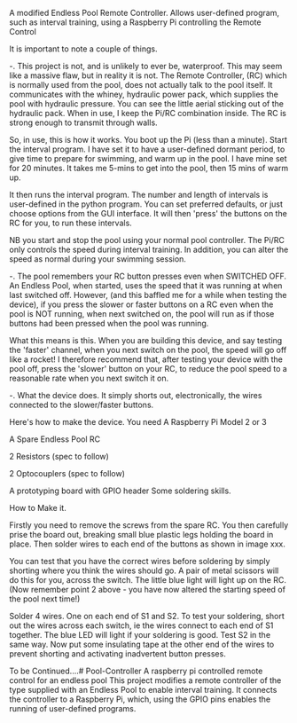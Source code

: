 A modified Endless Pool Remote Controller.
Allows user-defined program, such as interval training, using a Raspberry Pi controlling the Remote Control






It is important to note a couple of things.

-. This project is not, and is unlikely to ever be, waterproof. This may seem like a massive flaw, but in reality it is not. The Remote Controller, (RC) which is normally used from the pool, does not actually talk to the pool itself. It communicates with the whiney, hydraulic power pack, which supplies the pool with hydraulic pressure. You can see the little aerial sticking out of the hydraulic pack. 
When in use, I keep the Pi/RC combination inside. The RC is strong enough to transmit through walls. 

So, in use, this is how it works. You boot up the Pi (less than a minute). Start the interval program. I have set it to have a user-defined dormant period, to give time to prepare for swimming, and warm up in the pool. I have mine set for 20 minutes. It takes me 5-mins to get into the pool, then 15 mins of warm up. 

It then runs the interval program. The number and length of intervals is user-defined in the python program. You can set preferred defaults, or just choose options from the GUI interface. It will then 'press' the buttons on the RC for you, to run these intervals. 

NB you start and stop the pool using your normal pool controller. The Pi/RC only controls the speed during interval training. In addition, you can alter the speed as normal during your swimming session.

-. The pool remembers your RC button presses even when SWITCHED OFF. An Endless Pool, when started, uses the speed that it was running at when last switched off. However, (and this baffled me for a while when testing the device), if you press the slower or faster buttons on a RC even when the pool is NOT running, when next switched on, the pool will run as if those buttons had been pressed when the pool was running.

What this means is this. When you are building this device, and say testing the 'faster' channel, when you next switch on the pool, the speed will go off like a rocket! I therefore recommend that, after testing your device with the pool off, press the 'slower' button on your RC, to reduce the pool speed to a reasonable rate when you next switch it on.

-. What the device does. 
It simply shorts out, electronically, the wires connected to the slower/faster buttons.

Here's how to make the device. You need
A Raspberry Pi Model 2 or 3

A Spare Endless Pool RC

2 Resistors (spec to follow)

2 Optocouplers (spec to follow)

A prototyping board with GPIO header
Some soldering skills.

How to Make it.

Firstly you need to remove the screws from the spare RC. You then carefully prise the board out, breaking small blue plastic legs holding the board in place. Then solder wires to each end of the buttons as shown in image xxx.

You can test that you have the correct wires before soldering by simply shorting where you think the wires should go. A pair of metal scissors will do this for you, across the switch. The little blue light will light up on the RC. (Now remember point 2 above - you have now altered the starting speed of the pool next time!)

Solder 4 wires. One on each end of S1 and S2. To test your soldering, short out the wires across each switch, ie the wires connect to each end of S1 together. The blue LED will light if your soldering is good. Test S2 in the same way. Now put some insulating tape at the other end of the wires to prevent shorting and activating inadvertent button presses.

To be Continued....# Pool-Controller
A raspberry pi controlled remote control for an endless pool
This project modifies a remote controller of the type supplied with an Endless Pool to enable interval training. It connects the controller to a Raspberry Pi, which, using the GPIO pins enables the running of user-defined programs.

